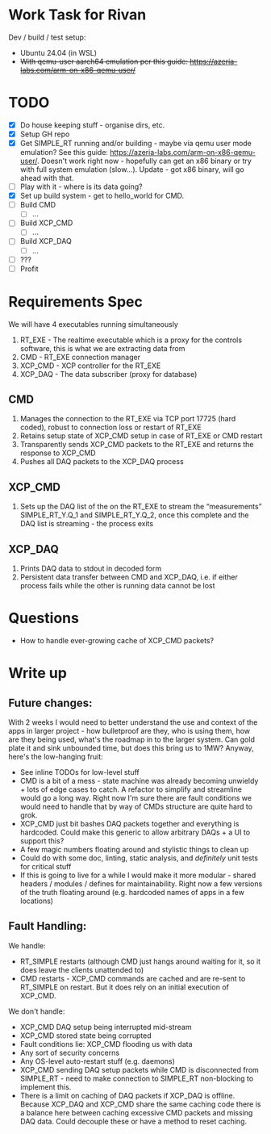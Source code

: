# Work Task for Rivan
Dev / build / test setup: 
* Ubuntu 24.04 (in WSL)
* ~~With qemu-user aarch64 emulation per this guide: https://azeria-labs.com/arm-on-x86-qemu-user/~~

# TODO
- [x] Do house keeping stuff - organise dirs, etc. 
- [x] Setup GH repo
- [x] Get SIMPLE_RT running and/or building - maybe via qemu user mode emulation? See this guide: https://azeria-labs.com/arm-on-x86-qemu-user/. Doesn't work right now - hopefully can get an x86 binary or try with full system emulation (slow...). Update - got x86 binary, will go ahead with that. 
- [ ] Play with it - where is its data going? 
- [x] Set up build system - get to hello_world for CMD.
- [ ] Build CMD
    - [ ] ...
- [ ] Build XCP_CMD
    - [ ] ...
- [ ] Build XCP_DAQ
    - [ ] ...
- [ ] ???
- [ ] Profit

# Requirements Spec
We will have 4 executables running simultaneously
1. RT_EXE  - The realtime executable which is a proxy for the controls software, this is what we are extracting data from 
2. CMD - RT_EXE connection manager 
3. XCP_CMD - XCP controller for the RT_EXE 
4. XCP_DAQ - The data subscriber (proxy for database) 

## CMD 
1. Manages the connection to the RT_EXE via TCP port 17725 (hard coded), robust to 
connection loss or restart of RT_EXE 
2. Retains setup state of XCP_CMD setup in case of RT_EXE or CMD restart 
3. Transparently sends XCP_CMD packets to the RT_EXE and returns the response to XCP_CMD 
4. Pushes all DAQ packets to the XCP_DAQ process 
 
## XCP_CMD 
1. Sets up the DAQ list of the on the RT_EXE to stream the “measurements” 
SIMPLE_RT_Y.Q_1 and SIMPLE_RT_Y.Q_2, once this complete and the DAQ list is 
streaming - the process exits 

## XCP_DAQ 
1. Prints DAQ data to stdout in decoded form 
2. Persistent data transfer between CMD and XCP_DAQ, i.e. if either process fails while the other is running data cannot be lost

# Questions
* How to handle ever-growing cache of XCP_CMD packets?

# Write up
## Future changes:
With 2 weeks I would need to better understand the use and context of the apps in larger project - how bulletproof are they, who is using them, how are they being used, what's the roadmap in to the larger system. Can gold plate it and sink unbounded time, but does this bring us to 1MW? Anyway, here's the low-hanging fruit: 
* See inline TODOs for low-level stuff
* CMD is a bit of a mess - state machine was already becoming unwieldy + lots of edge cases to catch. A refactor to simplify and streamline would go a long way. Right now I'm sure there are fault conditions we would need to handle that by way of CMDs structure are quite hard to grok. 
* XCP_CMD just bit bashes DAQ packets together and everything is hardcoded. Could make this generic to allow arbitrary DAQs + a UI to support this? 
* A few magic numbers floating around and stylistic things to clean up
* Could do with some doc, linting, static analysis, and *definitely* unit tests for critical stuff
* If this is going to live for a while I would make it more modular - shared headers / modules / defines for maintainability. Right now a few versions of the truth floating around (e.g. hardcoded names of apps in a few locations)
## Fault Handling:
We handle:
* RT_SIMPLE restarts (although CMD just hangs around waiting for it, so it does leave the clients unattended to)
* CMD restarts - XCP_CMD commands are cached and are re-sent to RT_SIMPLE on restart. But it does rely on an initial execution of XCP_CMD.

We don't handle:
* XCP_CMD DAQ setup being interrupted mid-stream
* XCP_CMD stored state being corrupted
* Fault conditions lie: XCP_CMD flooding us with data
* Any sort of security concerns
* Any OS-level auto-restart stuff (e.g. daemons)
* XCP_CMD sending DAQ setup packets while CMD is disconnected from SIMPLE_RT - need to make connection to SIMPLE_RT non-blocking to implement this. 
* There is a limit on caching of DAQ packets if XCP_DAQ is offline. Because XCP_DAQ and XCP_CMD share the same caching code there is a balance here between caching excessive CMD packets and missing DAQ data. Could decouple these or have a method to reset caching. 